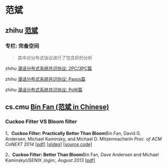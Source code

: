 # 范斌

## zhihu [范斌](https://www.zhihu.com/people/apc999)

### 专栏: 完备空间

> 其中对分布式协议进行了包含好的分析

zhihu [漫话分布式系统共识协议: 2PC/3PC篇](https://zhuanlan.zhihu.com/p/35298019)

zhihu [漫话分布式系统共识协议: Paxos篇](https://zhuanlan.zhihu.com/p/35737689)

zhihu [漫话分布式系统共识协议: PoW篇](https://zhuanlan.zhihu.com/p/37628354)

## cs.cmu [Bin Fan (范斌 in Chinese)](http://www.cs.cmu.edu/~binfan/)

### Cuckoo Filter VS Bloom filter

1、**Cuckoo Filter: Practically Better Than Bloom**Bin Fan, David G. Andersen, Michael Kaminsky, and Michael D. Mitzenmacher*In Proc. of ACM CoNEXT 2014* [[pdf\]](http://www.cs.cmu.edu/~binfan/papers/conext14_cuckoofilter.pdf) [[slides\]](http://www.cs.cmu.edu/~binfan/papers/conext14_cuckoofilter.pptx) [[source code\]](https://github.com/efficient/cuckoofilter)

2、**Cuckoo Filter: Better Than Bloom**Bin Fan, Dave Andersen and Michael Kaminsky*USENIX ;login:, August 2013* [[pdf\]](http://www.cs.cmu.edu/~binfan/papers/login_cuckoofilter.pdf)
